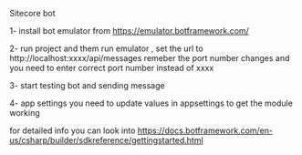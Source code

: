 ﻿Sitecore bot

1- install bot emulator from https://emulator.botframework.com/

2- run project and them run emulator , set the url to 
 http://localhost:xxxx/api/messages remeber the port number changes and you need to enter correct port number instead of xxxx

3- start testing bot and sending message 


4- app settings 
you need to update values in appsettings to get the module working

for detailed info you can look into https://docs.botframework.com/en-us/csharp/builder/sdkreference/gettingstarted.html
